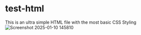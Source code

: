 # test-html
This is an ultra simple HTML file with the most basic CSS Styling
![Screenshot 2025-01-10 145810](https://github.com/user-attachments/assets/7966fe6f-f35f-47e5-8b6d-335c9b7f3f90)



